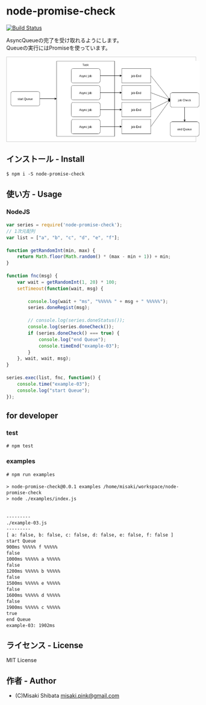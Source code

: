 
# node-promise-check
[![Build Status](https://travis-ci.org/misak1/node-series.svg?branch=master)](https://travis-ci.org/misak1/node-series)

AsyncQueueの完了を受け取れるようにします。<br>
Queueの実行にはPromiseを使っています。
<div style="background-color:#ffffff; border:1px solid #cccccc;">
<img src="https://raw.githubusercontent.com/misak1/node-promise-check/master/diagram.png" "フローチャート" style="padding:10px">
</div>

## インストール - Install
```
$ npm i -S node-promise-check
```

## 使い方 - Usage

### NodeJS
```js
var series = require('node-promise-check');
// 1次元配列
var list = ["a", "b", "c", "d", "e", "f"];

function getRandomInt(min, max) {
    return Math.floor(Math.random() * (max - min + 1)) + min;
}

function fnc(msg) {
    var wait = getRandomInt(1, 20) * 100;
    setTimeout(function(wait, msg) {

        console.log(wait + "ms", "%%%%% " + msg + " %%%%%");
        series.doneRegist(msg);

        // console.log(series.doneStatus());
        console.log(series.doneCheck());
        if (series.doneCheck() === true) {
            console.log("end Queue");
            console.timeEnd("example-03");
        }
    }, wait, wait, msg);
}

series.exec(list, fnc, function() {
    console.time("example-03");
    console.log("start Queue");
});
```

## for developer

### test
```
# npm test
```

### examples
```
# npm run examples

> node-promise-check@0.0.1 examples /home/misaki/workspace/node-promise-check
> node ./examples/index.js


---------
./example-03.js
---------
[ a: false, b: false, c: false, d: false, e: false, f: false ]
start Queue
900ms %%%%% f %%%%%
false
1000ms %%%%% a %%%%%
false
1200ms %%%%% b %%%%%
false
1500ms %%%%% e %%%%%
false
1600ms %%%%% d %%%%%
false
1900ms %%%%% c %%%%%
true
end Queue
example-03: 1902ms

```


## ライセンス - License
MIT License


## 作者 - Author
- (C)Misaki Shibata <misaki.pink@gmail.com>
